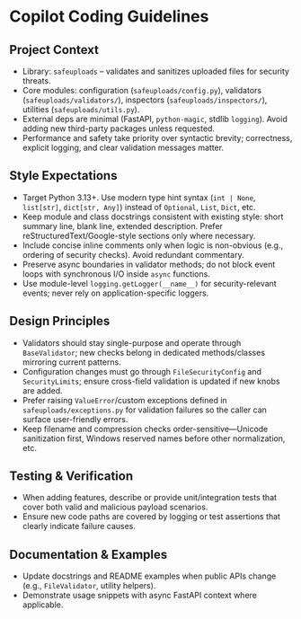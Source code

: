# Copilot Coding Guidelines

## Project Context
- Library: `safeuploads` – validates and sanitizes uploaded files for security threats.
- Core modules: configuration (`safeuploads/config.py`), validators (`safeuploads/validators/`), inspectors (`safeuploads/inspectors/`), utilities (`safeuploads/utils.py`).
- External deps are minimal (FastAPI, `python-magic`, stdlib `logging`). Avoid adding new third-party packages unless requested.
- Performance and safety take priority over syntactic brevity; correctness, explicit logging, and clear validation messages matter.

## Style Expectations
- Target Python 3.13+. Use modern type hint syntax (`int | None`, `list[str]`, `dict[str, Any]`) instead of `Optional`, `List`, `Dict`, etc.
- Keep module and class docstrings consistent with existing style: short summary line, blank line, extended description. Prefer reStructuredText/Google-style sections only where necessary.
- Include concise inline comments only when logic is non-obvious (e.g., ordering of security checks). Avoid redundant commentary.
- Preserve async boundaries in validator methods; do not block event loops with synchronous I/O inside `async` functions.
- Use module-level `logging.getLogger(__name__)` for security-relevant events; never rely on application-specific loggers.

## Design Principles
- Validators should stay single-purpose and operate through `BaseValidator`; new checks belong in dedicated methods/classes mirroring current patterns.
- Configuration changes must go through `FileSecurityConfig` and `SecurityLimits`; ensure cross-field validation is updated if new knobs are added.
- Prefer raising `ValueError`/custom exceptions defined in `safeuploads/exceptions.py` for validation failures so the caller can surface user-friendly errors.
- Keep filename and compression checks order-sensitive—Unicode sanitization first, Windows reserved names before other normalization, etc.

## Testing & Verification
- When adding features, describe or provide unit/integration tests that cover both valid and malicious payload scenarios.
- Ensure new code paths are covered by logging or test assertions that clearly indicate failure causes.

## Documentation & Examples
- Update docstrings and README examples when public APIs change (e.g., `FileValidator`, utility helpers).
- Demonstrate usage snippets with async FastAPI context where applicable.
